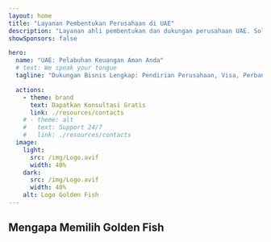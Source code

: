 ```yaml
---
layout: home
title: "Layanan Pembentukan Perusahaan di UAE"
description: "Layanan ahli pembentukan dan dukungan perusahaan UAE. Solusi pendirian perusahaan, perbankan, pajak, hukum dan visa. Bayar hanya setelah persetujuan."
showSponsors: false

hero:
  name: "UAE: Pelabuhan Keuangan Aman Anda"
  # text: We speak your tongue
  tagline: "Dukungan Bisnis Lengkap: Pendirian Perusahaan, Visa, Perbankan. <span class='hl'>Tidak ada keberhasilan — tidak ada biaya</span>."

  actions:
    - theme: brand
      text: Dapatkan Konsultasi Gratis
      link: ./resources/contacts
    # - theme: alt
    #   text: Support 24/7
    #   link: ./resources/contacts
  image:
    light:
      src: /img/Logo.avif
      width: 40%
    dark:
      src: /img/Logo.avif
      width: 40%
    alt: Logo Golden Fish
---
```


<FeatureCards :features="[
  {
    title: 'Panduan Pendirian Perusahaan',
    details: 'Panduan lengkap untuk mendirikan perusahaan di **Free Zone, offshore, Mainland, cabang**.',
    items: [
      'Kepemilikan Asing 100% tersedia di Free Zone dan Mainland',
      'Tarif Pajak Rendah - hanya 9% pajak perusahaan',
      'Tidak Ada Kontrol Mata Uang - repatriasi modal mudah'
    ],
    linkText: 'Learn more',
    link: './uae-business/offer/company-registration/',
    icon: {
      light: '/img/iStock-2051326997.avif',
      dark: '/img/iStock-1448478309.jpg',
      alt: 'Panduan Pendirian Perusahaan'
    }
  },
  {
    title: 'Pembukaan Rekening Bank',
    details: 'Mudah membuka **rekening bank** bisnis atau pribadi dengan bank-bank terpercaya UAE.',
    items: [
      'Layanan PRO end-to-end untuk persetujuan pemerintah',
      'Pengaturan paket perbankan lengkap',
      'Tingkat keberhasilan 96%',
    ],
    linkText: 'Learn more',
    link: './uae-business/offer/banking/',
    icon: {
      light: '/img/iStock-2153786564.avif',
      dark: '/img/iStock-2166793628.avif',
      alt: 'Layanan Perbankan'
    }
  },
  {
    title: 'Golden Visa & Izin Tinggal',
    details: 'Dapatkan **Golden Visa** UAE untuk izin tinggal jangka panjang dengan proses aplikasi yang lancar.',
    items: [
      '**Tidak perlu masuk UAE setiap 6 bulan**',
      'Masa berlaku 10 tahun dengan opsi perpanjangan dengan mempertahankan syarat kualifikasi',
      'Tingkat keberhasilan 92%',
    ],
    linkText: 'Learn more',
    link: './uae-business/offer/golden-visa/',
    icon: {
      light: '/img/iStock-1312241253.avif',
      dark: '/img/ILONMASKID.webp',
      alt: 'Layanan Visa'
    }
  },
]" />

<FeatureCards :features="[
  {
    title: 'Layanan Kepatuhan',
    details: 'Para ahli kami membimbing Anda melalui persyaratan regulasi UAE yang kompleks, termasuk laporan ESR dan pengajuan UBO.',
    items: [],
    linkText: 'Learn more',
    link: './uae-business/company-registration/Protect-Your-Business',
    icon: {
      light: '/img/iStock-1299393716.avif',
      dark: '/img/iStock-2149731304.avif',
      alt: 'Layanan Kepatuhan'
    }
  },
  {
    title: 'Pajak Perusahaan & PPN',
    details: 'Saran ahli memastikan kepatuhan terhadap kewajiban Pajak Perusahaan dan PPN dengan Federal Tax Authority (FTA).',
    items: [],
    linkText: 'Learn more',
    link: './uae-business/company-registration/accounting-legal',
    icon: {
      light: '/img/iStock-1018285934.avif',
      dark: '/img/iStock-584576538.avif',
      alt: 'Layanan Pajak'
    }
  },
  {
    title: 'Layanan Hukum',
    details: 'Tim hukum memberikan saran tentang hukum UAE mengenai M&A, restrukturisasi perusahaan, pembiayaan, dan penyelesaian sengketa.',
    items: [],
    linkText: 'Learn more',
    link: './uae-business/company-registration/Protect-Your-Business',
    icon: {
      light: '/img/iStock-650045508.avif',
      dark: '/img/iStock-1498627598.avif',
      alt: 'Layanan Hukum'
    }
  },
  {
    title: 'Akuntansi & Penggajian',
    details: 'Akuntan kami mengelola keuangan, menyediakan pembukuan, rekonsiliasi, penggajian, dan dukungan audit, menghemat biaya perekrutan.',
    items: [],
    linkText: 'Learn more',
    link: './resources/contacts',
    icon: {
      light: '/img/iStock-1022793868.avif',
      dark: '/img/iStock-1320130292.jpg',
      alt: 'Layanan Akuntansi'
    }
  },
]" />

## Mengapa Memilih Golden Fish

<BenefitsList :features="[
  {
    icon: '🏢',
    title: 'Keahlian Lokal UAE',
    text: 'Spesialis berdedikasi di Dubai memberikan panduan ahli melalui setiap tahap proses.'
  },
  {
    icon: '📊',
    title: 'Tingkat Keberhasilan Terbukti',
    text: 'Tingkat persetujuan lebih dari 90% dengan ratusan visa, rekening bank, dan pendaftaran perusahaan yang dikeluarkan melalui pemrosesan premium kami.'
  },
  {
    icon: '💸',
    title: '**Biaya Berbasis Keberhasilan**',
    text: '[Bayar hanya setelah persetujuan](/uae-business/benefits/success-based-fees). Transparansi penuh tanpa biaya tersembunyi.'
  },
]" />

<!-- ## Mulai Sekarang - Konsultasi Awal Gratis

<div id="contact-form"></div>

<video  autoplay muted playsinline style="padding: 80px" >
  <source src="/img/iStock-2185906461.mp4" type="video/mp4">
</video>

<ContactFormModal formName="Home page" buttonText="Dapatkan konsultasi gratis"
:services="['📝 Pendaftaran perusahaan', '🏧 Pembukaan rekening bank', '🪪 EID & Golden Visa', 'Layanan Lainnya']"/> -->

<!-- <br>

# Kisah Sukses

<br>

<ImageGrid :images="[
  { src: '/img/iStock-1945498989.avif', href: './immigration.md', alt: 'Imigrasi UAE' },
  { src: '/img/iStock-1965736217.avif', href: './immigration.md', alt: 'Imigrasi UAE' },
]"/> -->
